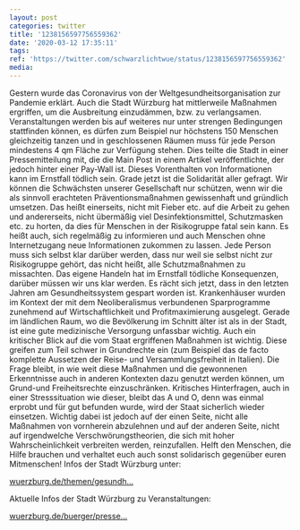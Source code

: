 ```yaml
---
layout: post
categories: twitter
title: '1238156597756559362'
date: '2020-03-12 17:35:11'
tags: 
ref: 'https://twitter.com/schwarzlichtwue/status/1238156597756559362'
media:
---
```

Gestern wurde das Coronavirus von der Weltgesundheitsorganisation zur Pandemie erklärt. Auch die Stadt Würzburg hat mittlerweile Maßnahmen ergriffen, um die Ausbreitung einzudämmen, bzw. zu verlangsamen. 
Veranstaltungen werden bis auf weiteres nur unter strengen Bedingungen stattfinden können, es dürfen zum Beispiel nur höchstens 150 Menschen gleichzeitig tanzen und in geschlossenen Räumen muss für jede Person mindestens 4 qm Fläche zur Verfügung stehen. 
Dies teilte die Stadt in einer Pressemitteilung mit, die die Main Post in einem Artikel veröffentlichte, der jedoch hinter einer Pay-Wall ist. Dieses Vorenthalten von Informationen kann im Ernstfall tödlich sein. Grade jetzt ist die Solidarität aller gefragt. 
Wir können die Schwächsten unserer Gesellschaft nur schützen, wenn wir die als sinnvoll erachteten Präventionsmaßnahmen gewissenhaft und gründlich umsetzen. Das heißt einerseits, nicht mit Fieber etc. auf die Arbeit zu gehen 
und andererseits, nicht übermäßig viel Desinfektionsmittel, Schutzmasken etc. zu horten, da dies für Menschen in der Risikogruppe fatal sein kann. Es heißt auch, sich regelmäßig zu informieren und auch Menschen ohne Internetzugang neue Informationen zukommen zu lassen. 
Jede Person muss sich selbst klar darüber werden, dass nur weil sie selbst nicht zur Risikogruppe gehört, das nicht heißt, alle Schutzmaßnahmen zu missachten. Das eigene Handeln hat im Ernstfall tödliche Konsequenzen, darüber müssen wir uns klar werden. 
Es rächt sich jetzt, dass in den letzten Jahren am Gesundheitssystem gespart worden ist. Krankenhäuser wurden im Kontext der mit dem Neoliberalismus verbundenen Sparprogramme zunehmend auf Wirtschaftlichkeit und Profitmaximierung ausgelegt. 
Gerade im ländlichen Raum, wo die Bevölkerung im Schnitt älter ist als in der Stadt, ist eine gute medizinische Versorgung unfassbar wichtig. 
Auch ein kritischer Blick auf die vom Staat ergriffenen Maßnahmen ist wichtig. Diese greifen zum Teil schwer in Grundrechte ein (zum Beispiel das de facto komplette Aussetzen der Reise- und Versammlungsfreiheit in Italien). 
Die Frage bleibt, in wie weit diese Maßnahmen und die gewonnenen Erkenntnisse auch in anderen Kontexten dazu genutzt werden können, um Grund-und Freiheitsrechte einzuschränken. 
Kritisches Hinterfragen, auch in einer Stresssituation wie dieser, bleibt das A und O, denn was einmal erprobt und für gut befunden wurde, wird der Staat sicherlich wieder einsetzen. 
Wichtig dabei ist jedoch auf der einen Seite, nicht alle Maßnahmen von vornherein abzulehnen und auf der anderen Seite, nicht auf irgendwelche Verschwörungstheorien, die sich mit hoher Wahrscheinlichkeit verbreiten werden, reinzufallen. 
Helft den Menschen, die Hilfe brauchen und verhaltet euch auch sonst solidarisch gegenüber euren Mitmenschen! 
Infos der Stadt Würzburg unter:

[wuerzburg.de/themen/gesundh…](https://www.wuerzburg.de/themen/gesundheit-soziales/coronavirus/index.html)



Aktuelle Infos der Stadt Würzburg zu Veranstaltungen:

[wuerzburg.de/buerger/presse…](https://www.wuerzburg.de/buerger/presse/aktuelle-pressemitteilungen/525559.Stadt-Wuerzburg-regelt-Veranstaltungen-in-Zeiten-von-Corona.html) 